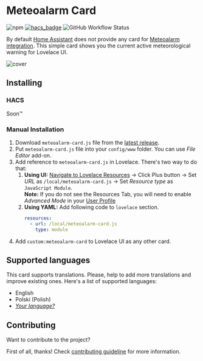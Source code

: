 # Meteoalarm Card

![npm](https://img.shields.io/npm/v/meteoalarm-card?label=version) [![hacs_badge](https://img.shields.io/badge/HACS-custom-orange.svg)](https://github.com/custom-components/hacs) ![GitHub Workflow Status](https://img.shields.io/github/workflow/status/MrBartusek/MeteoalarmCard/Lint)

By default [Home Assistant](https://www.home-assistant.io/) does not provide any card for [Meteoalarm integration](https://www.home-assistant.io/integrations/meteoalarm/). This simple card shows you the current active meteorological warning for Lovelace UI.

![cover](https://i.imgur.com/jsLOGIv.png)

## Installing

### HACS

Soon™

### Manual Installation
1. Download `meteoalarm-card.js` file from the [latest release](https://github.com/MrBartusek/MeteoalarmCard/releases/latest).
2. Put `meteoalarm-card.js` file into your `config/www` folder. You can use _File Editor_ add-on.
3. Add reference to `meteoalarm-card.js` in Lovelace. There's two way to do that:
   1. **Using UI:** [Navigate to Lovelace Resources](https://my.home-assistant.io/redirect/lovelace_resources/) → Click Plus button → Set _URL_ as `/local/meteoalarm-card.js` → Set _Resource type_ as `JavaScript Module`.<br>
   **Note:** If you do not see the Resources Tab, you will need to enable _Advanced Mode_ in your [User Profile](https://my.home-assistant.io/redirect/profile/)
   2. **Using YAML:** Add following code to `lovelace` section.
      ```yaml
      resources:
        - url: /local/meteoalarm-card.js
          type: module
      ```
4. Add `custom:meteoalarm-card` to Lovelace UI as any other card.

## Supported languages

This card supports translations. Please, help to add more translations and improve existing ones. Here's a list of supported languages:

- English
- Polski (Polish)
- [_Your language?_](./CONTRIBUTING.md#how-to-add-translation)

## Contributing

Want to contribute to the project?

First of all, thanks! Check [contributing guideline](./CONTRIBUTING.md) for more information.